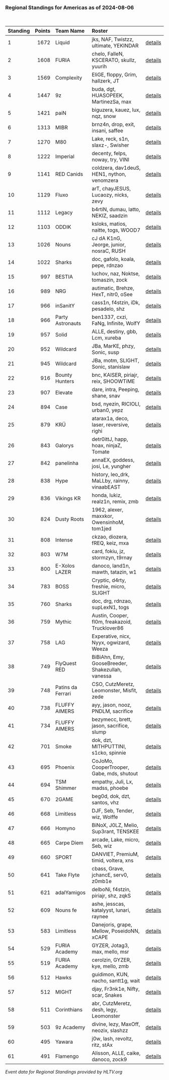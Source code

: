 ### Regional Standings for Americas as of 2024-08-06<br />
<br />

| Standing | Points | Team Name         | Roster                                           |                                                                                        |
| :- | -: | :- | :- | :- |
| 1        |   1672 | Liquid            | jks, NAF, Twistzz, ultimate, YEKINDAR            | [details](details/0009--liquid--jks-naf-twistzz-ultimate-yekindar.md)                  |
| 2        |   1608 | FURIA             | chelo, FalleN, KSCERATO, skullz, yuurih          | [details](details/0012--furia--chelo-fallen-kscerato-skullz-yuurih.md)                 |
| 3        |   1569 | Complexity        | EliGE, floppy, Grim, hallzerk, JT                | [details](details/0014--complexity--elige-floppy-grim-hallzerk-jt.md)                  |
| 4        |   1447 | 9z                | buda, dgt, HUASOPEEK, MartinezSa, max            | [details](details/0016--9z--buda-dgt-huasopeek-martinezsa-max.md)                      |
| 5        |   1421 | paiN              | biguzera, kauez, lux, nqz, snow                  | [details](details/0019--pain--biguzera-kauez-lux-nqz-snow.md)                          |
| 6        |   1313 | MIBR              | brnz4n, drop, exit, insani, saffee               | [details](details/0025--mibr--brnz4n-drop-exit-insani-saffee.md)                       |
| 7        |   1270 | M80               | Lake, reck, s1n, slaxz-, Swisher                 | [details](details/0027--m80--lake-reck-s1n-slaxz--swisher.md)                          |
| 8        |   1222 | Imperial          | decenty, felps, noway, try, VINI                 | [details](details/0030--imperial--decenty-felps-noway-try-vini.md)                     |
| 9        |   1141 | RED Canids        | coldzera, dav1deuS, HEN1, nython, venomzera      | [details](details/0038--red_canids--coldzera-dav1deus-hen1-nython-venomzera.md)        |
| 10       |   1129 | Fluxo             | arT, chayJESUS, Lucaozy, nicks, zevy             | [details](details/0039--fluxo--art-chayjesus-lucaozy-nicks-zevy.md)                    |
| 11       |   1112 | Legacy            | b4rtiN, dumau, latto, NEKIZ, saadzin             | [details](details/0042--legacy--b4rtin-dumau-latto-nekiz-saadzin.md)                   |
| 12       |   1103 | ODDIK             | ksloks, matios, naitte, togs, WOOD7              | [details](details/0046--oddik--ksloks-matios-naitte-togs-wood7.md)                     |
| 13       |   1026 | Nouns             | cJ dA K1nG, Jeorge, junior, nosraC, RUSH         | [details](details/0054--nouns--cj_da_k1ng-jeorge-junior-nosrac-rush.md)                |
| 14       |   1022 | Sharks            | doc, gafolo, koala, pepe, rdnzao                 | [details](details/0055--sharks--doc-gafolo-koala-pepe-rdnzao.md)                       |
| 15       |    997 | BESTIA            | luchov, naz, Noktse, tomaszin, zock              | [details](details/0065--bestia--luchov-naz-noktse-tomaszin-zock.md)                    |
| 16       |    989 | NRG               | autimatic, Brehze, HexT, nitr0, oSee             | [details](details/0066--nrg--autimatic-brehze-hext-nitr0-osee.md)                      |
| 17       |    966 | inSanitY          | cass1n, f4stzin, iDk, pesadelo, shz              | [details](details/0069--insanity--cass1n-f4stzin-idk-pesadelo-shz.md)                  |
| 18       |    966 | Party Astronauts  | ben1337, cxzi, FaNg, Infinite, WolfY             | [details](details/0070--party_astronauts--ben1337-cxzi-fang-infinite-wolfy.md)         |
| 19       |    957 | Solid             | ALLE, destiny, gbb, Lcm, xureba                  | [details](details/0075--solid--alle-destiny-gbb-lcm-xureba.md)                         |
| 20       |    952 | Wildcard          | JBa, MarKE, phzy, Sonic, susp                    | [details](details/0080--wildcard--jba-marke-phzy-sonic-susp.md)                        |
| 21       |    945 | Wildcard          | JBa, motm, SLIGHT, Sonic, stanislaw              | [details](details/0082--wildcard--jba-motm-slight-sonic-stanislaw.md)                  |
| 22       |    916 | Bounty Hunters    | bnc, KAISER, piriajr, reix, SHOOWTiME            | [details](details/0089--bounty_hunters--bnc-kaiser-piriajr-reix-shoowtime.md)          |
| 23       |    907 | Elevate           | dare, intra, Peeping, shane, snav                | [details](details/0091--elevate--dare-intra-peeping-shane-snav.md)                     |
| 24       |    894 | Case              | bsd, nyezin, RICIOLI, urban0, yepz               | [details](details/0092--case--bsd-nyezin-ricioli-urban0-yepz.md)                       |
| 25       |    879 | KRÜ               | atarax1a, deco, laser, reversive, righi          | [details](details/0097--kr_--atarax1a-deco-laser-reversive-righi.md)                   |
| 26       |    843 | Galorys           | detr0ittJ, happ, hoax, ninjaZ, Tomate            | [details](details/0108--galorys--detr0ittj-happ-hoax-ninjaz-tomate.md)                 |
| 27       |    842 | panelinha         | annaEX, goddess, josi, Le, yungher               | [details](details/0109--panelinha--annaex-goddess-josi-le-yungher.md)                  |
| 28       |    838 | Hype              | history, leo_drk, MaLLby, rainny, vinaabEAST     | [details](details/0113--hype--history-leo_drk-mallby-rainny-vinaabeast.md)             |
| 29       |    836 | Vikings KR        | honda, lukiz, realz1n, remix, zmb                | [details](details/0114--vikings_kr--honda-lukiz-realz1n-remix-zmb.md)                  |
| 30       |    824 | Dusty Roots       | 1962, alexer, maxxkor, OwensinhoM, tom1jed       | [details](details/0118--dusty_roots--1962-alexer-maxxkor-owensinhom-tom1jed.md)        |
| 31       |    808 | Intense           | ckzao, diozera, fREQ, keiz, mxa                  | [details](details/0122--intense--ckzao-diozera-freq-keiz-mxa.md)                       |
| 32       |    803 | W7M               | card, fokiu, jz, stormzyn, t9rnay                | [details](details/0123--w7m--card-fokiu-jz-stormzyn-t9rnay.md)                         |
| 33       |    800 | E-Xolos LAZER     | danoco, land1n, mawth, tatazin, w1               | [details](details/0124--e-xolos_lazer--danoco-land1n-mawth-tatazin-w1.md)              |
| 34       |    783 | BOSS              | Cryptic, d4rty, freshie, micro, SLIGHT           | [details](details/0131--boss--cryptic-d4rty-freshie-micro-slight.md)                   |
| 35       |    760 | Sharks            | doc, drg, rdnzao, supLexN1, togs                 | [details](details/0137--sharks--doc-drg-rdnzao-suplexn1-togs.md)                       |
| 36       |    759 | Mythic            | Austin, Cooper, fl0m, freakazoid, Trucklover86   | [details](details/0138--mythic--austin-cooper-fl0m-freakazoid-trucklover86.md)         |
| 37       |    758 | LAG               | Experative, nicx, Nyyx, ogwizard, Weeza          | [details](details/0139--lag--experative-nicx-nyyx-ogwizard-weeza.md)                   |
| 38       |    749 | FlyQuest RED      | BiBiAhn, Emy, GooseBreeder, Shakezullah, vanessa | [details](details/0141--flyquest_red--bibiahn-emy-goosebreeder-shakezullah-vanessa.md) |
| 39       |    748 | Patins da Ferrari | CSO, CutzMeretz, Leomonster, Misfit, zede        | [details](details/0143--patins_da_ferrari--cso-cutzmeretz-leomonster-misfit-zede.md)   |
| 40       |    738 | FLUFFY AIMERS     | ayy, jason, nooz, PNDLM, sacrifice               | [details](details/0147--fluffy_aimers--ayy-jason-nooz-pndlm-sacrifice.md)              |
| 41       |    734 | FLUFFY AIMERS     | bezymecc, brett, jason, sacrifice, slump         | [details](details/0148--fluffy_aimers--bezymecc-brett-jason-sacrifice-slump.md)        |
| 42       |    701 | Smoke             | dok, dzt, MITHPUTTINI, s1cko, spinnie            | [details](details/0155--smoke--dok-dzt-mithputtini-s1cko-spinnie.md)                   |
| 43       |    695 | Phoenix           | CoJoMo, CooperTrooper, Gabe, mds, shutout        | [details](details/0156--phoenix--cojomo-coopertrooper-gabe-mds-shutout.md)             |
| 44       |    694 | TSM Shimmer       | empathy, Juli, Lx, madss, phoebe                 | [details](details/0157--tsm_shimmer--empathy-juli-lx-madss-phoebe.md)                  |
| 45       |    670 | 2GAME             | beg0d, dok, dzt, santos, vhz                     | [details](details/0166--2game--beg0d-dok-dzt-santos-vhz.md)                            |
| 46       |    668 | Limitless         | DJF, Seb, Tender, wiz, Wolffe                    | [details](details/0167--limitless--djf-seb-tender-wiz-wolffe.md)                       |
| 47       |    666 | Homyno            | BiNoX, J0LZ, Melio, Sup3rant, TENSKEE            | [details](details/0170--homyno--binox-j0lz-melio-sup3rant-tenskee.md)                  |
| 48       |    665 | Carpe Diem        | arcade, Lake, micro, Seb, wiz                    | [details](details/0171--carpe_diem--arcade-lake-micro-seb-wiz.md)                      |
| 49       |    660 | SPORT             | DANVIET, PremiuM, timid, voltera, xns            | [details](details/0174--sport--danviet-premium-timid-voltera-xns.md)                   |
| 50       |    641 | Take Flyte        | cbass, Grave, jchancE, serv0, z0mb1e             | [details](details/0181--take_flyte--cbass-grave-jchance-serv0-z0mb1e.md)               |
| 51       |    621 | adalYamigos       | delboNi, f4stzin, piriajr, shz, zqkS             | [details](details/0185--adalyamigos--delboni-f4stzin-piriajr-shz-zqks.md)              |
| 52       |    609 | Nouns fe          | ashe, jesscas, katalyyst, lunari, raynee         | [details](details/0188--nouns_fe--ashe-jesscas-katalyyst-lunari-raynee.md)             |
| 53       |    583 | Limitless         | Danejoris, grape, Mellow, PoseidoNN, xCAPE       | [details](details/0192--limitless--danejoris-grape-mellow-poseidonn-xcape.md)          |
| 54       |    529 | FURIA Academy     | GYZER, Jotag3, max, mello, msr                   | [details](details/0198--furia_academy--gyzer-jotag3-max-mello-msr.md)                  |
| 55       |    519 | FURIA Academy     | cerolzin, GYZER, kye, mello, zmb                 | [details](details/0199--furia_academy--cerolzin-gyzer-kye-mello-zmb.md)                |
| 56       |    512 | Hawks             | guidimon, KUN, nacho, santt1g, wait              | [details](details/0201--hawks--guidimon-kun-nacho-santt1g-wait.md)                     |
| 57       |    512 | MIGHT             | djay, Fr3nk1e, Nifty, scar, Snakes               | [details](details/0202--might--djay-fr3nk1e-nifty-scar-snakes.md)                      |
| 58       |    511 | Corinthians       | abr, CutzMeretz, desh, legy, Leomonster          | [details](details/0203--corinthians--abr-cutzmeretz-desh-legy-leomonster.md)           |
| 59       |    503 | 9z Academy        | divine, lezy, MaxOff, neozix, slashzz            | [details](details/0204--9z_academy--divine-lezy-maxoff-neozix-slashzz.md)              |
| 60       |    495 | Yawara            | j0w, lash, revoltz, ritz, stAx                   | [details](details/0206--yawara--j0w-lash-revoltz-ritz-stax.md)                         |
| 61       |    491 | Flamengo          | Alisson, ALLE, caike, danoco, zock9              | [details](details/0207--flamengo--alisson-alle-caike-danoco-zock9.md)                  |


_Event data for Regional Standings provided by HLTV.org_<br />
